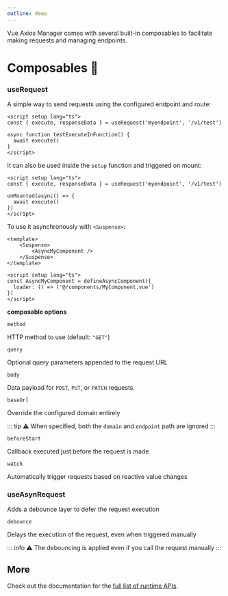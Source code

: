```yaml
---
outline: deep
---
```


Vue Axios Manager comes with several built-in composables to facilitate making requests and managing endpoints.

# Composables 🚀

### useRequest

A simple way to send requests using the configured endpoint and route:

```vue
<script setup lang="ts">
const { execute, responseData } = useRequest('myendpoint', '/v1/test')

async function testExecuteInFunction() {
  await execute()
}
</script>
```

It can also be used inside the `setup` function and triggered on mount:

```vue
<script setup lang="ts">
const { execute, responseData } = useRequest('myendpoint', '/v1/test')

onMounted(async() => {
  await execute()
})
</script>
```

To use it asynchronously with `<Suspense>`:

```vue
<template>
    <Suspense>
        <AsyncMyComponent />
    </Suspense>
</template>
```

```vue
<script setup lang="ts">
const AsyncMyComponent = defineAsyncComponent({
  loader: () => ('@/components/MyComponent.vue')
})
</script>
```

__composable options__

`method`

HTTP method to use (default: `"GET"`)

`query`

Optional query parameters appended to the request URL

`body`

Data payload for `POST`, `PUT`, or `PATCH` requests.

`baseUrl`

Override the configured domain entirely

::: tip
⚠️ When specified, both the `domain` and `endpoint` path are ignored
:::

`beforeStart`

Callback executed just before the request is made

`watch`

Automatically trigger requests based on reactive value changes

### useAsynRequest

Adds a debounce layer to defer the request execution

`debounce`

Delays the execution of the request, even when triggered manually

::: info
⚠️ The debouncing is applied even if you call the request manually
:::

## More

Check out the documentation for the [full list of runtime APIs](https://vitepress.dev/reference/runtime-api#usedata).

